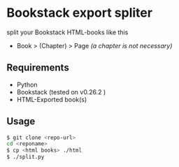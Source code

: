 # Bookstack export spliter
split your Bookstack HTML-books like this
- Book > (Chapter) > Page
*(a chapter is not necessary)*

## Requirements
* Python
* Bookstack (tested on v0.26.2 )
* HTML-Exported book(s)

## Usage
```sh
$ git clone <repo-url>
cd <reponame>
$ cp <html books> ./html
$ ./split.py
```
